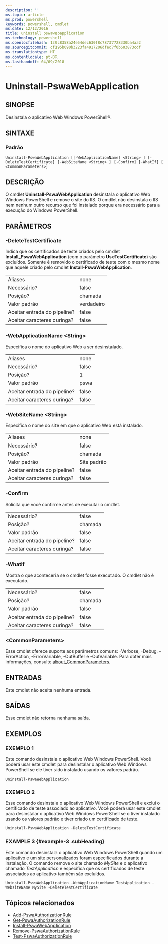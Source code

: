 ```yaml
---
description: ''
ms.topic: article
ms.prod: powershell
keywords: powershell, cmdlet
ms.date: 12/12/2016
title: uninstall pswawebapplication
ms.technology: powershell
ms.openlocfilehash: 139c8358a24e54dec630f8c78737728330ba4aa2
ms.sourcegitcommit: cf195b090b3223fa4917206dfec7f0b603873cdf
ms.translationtype: HT
ms.contentlocale: pt-BR
ms.lasthandoff: 04/09/2018
---
```

# <a name="uninstall-pswawebapplication"></a>Uninstall-PswaWebApplication

## <a name="synopsis"></a>SINOPSE

Desinstala o aplicativo Web Windows PowerShell®.

## <a name="syntax"></a>SINTAXE

### <a name="default"></a>Padrão
```
Uninstall-PswaWebApplication [[-WebApplicationName] <String> ] [-DeleteTestCertificate] [-WebSiteName <String> ] [-Confirm] [-WhatIf] [ <CommonParameters>]
```

## <a name="description"></a>DESCRIÇÃO

O cmdlet **Uninstall-PswaWebApplication** desinstala o aplicativo Web Windows PowerShell e remove o site do IIS. O cmdlet não desinstala o IIS nem nenhum outro recurso que foi instalado porque era necessário para a execução do Windows PowerShell.

## <a name="parameters"></a>PARÂMETROS

### <a name="-deletetestcertificate"></a>-DeleteTestCertificate

Indica que os certificados de teste criados pelo cmdlet **Install\_PswaWebApplication** (com o parâmetro **UseTestCertificate**) são excluídos.
Somente é removido o certificado de teste com o mesmo nome que aquele criado pelo cmdlet **Install-PswaWebApplication**.

|||
|-|-|
| Aliases                              | none                                 |
| Necessário?                            | false                                |
| Posição?                            | chamada                                |
| Valor padrão                        | verdadeiro                                 |
| Aceitar entrada do pipeline?               | false                                |
| Aceitar caracteres curinga?          | false                                |

### <a name="-webapplicationname-ltstringgt"></a>-WebApplicationName &lt;String&gt;

Especifica o nome do aplicativo Web a ser desinstalado.

|||
|-|-|
| Aliases                              | none                                 |
| Necessário?                            | false                                |
| Posição?                            | 1                                    |
| Valor padrão                        | pswa                                 |
| Aceitar entrada do pipeline?               | false                                |
| Aceitar caracteres curinga?          | false                                |

### <a name="-websitename-ltstringgt"></a>-WebSiteName &lt;String&gt;

Especifica o nome do site em que o aplicativo Web está instalado.

|||
|-|-|
| Aliases                              | none                                 |
| Necessário?                            | false                                |
| Posição?                            | chamada                                |
| Valor padrão                        | Site padrão                     |
| Aceitar entrada do pipeline?               | false                                |
| Aceitar caracteres curinga?          | false                                |

### <a name="-confirm"></a>-Confirm

Solicita que você confirme antes de executar o cmdlet.

|||
|-|-|
| Necessário?                            | false                                |
| Posição?                            | chamada                                |
| Valor padrão                        | false                                |
| Aceitar entrada do pipeline?               | false                                |
| Aceitar caracteres curinga?          | false                                |

### <a name="-whatif"></a>-WhatIf

Mostra o que aconteceria se o cmdlet fosse executado.
O cmdlet não é executado.

|||
|-|-|
| Necessário?                            | false                                |
| Posição?                            | chamada                                |
| Valor padrão                        | false                                |
| Aceitar entrada do pipeline?               | false                                |
| Aceitar caracteres curinga?          | false                                |

### <a name="ltcommonparametersgt"></a>&lt;CommonParameters&gt;

Esse cmdlet oferece suporte aos parâmetros comuns: -Verbose, -Debug, -ErrorAction, -ErrorVariable, -OutBuffer e -OutVariable.
Para obter mais informações, consulte [about_CommonParameters](http://go.microsoft.com/fwlink/p/?LinkID=113216).

## <a name="inputs"></a>ENTRADAS

Este cmdlet não aceita nenhuma entrada.

## <a name="outputs"></a>SAÍDAS

Esse cmdlet não retorna nenhuma saída.

## <a name="examples"></a>EXEMPLOS

### <a name="example-1"></a>EXEMPLO 1

Este comando desinstala o aplicativo Web Windows PowerShell.
Você poderá usar este cmdlet para desinstalar o aplicativo Web Windows PowerShell se ele tiver sido instalado usando os valores padrão.

```PowerShell
Uninstall-PswaWebApplication
```

### <a name="example-2"></a>EXEMPLO 2

Esse comando desinstala o aplicativo Web Windows PowerShell e exclui o certificado de teste associado ao aplicativo.
Você poderá usar este cmdlet para desinstalar o aplicativo Web Windows PowerShell se o tiver instalado usando os valores padrão e tiver criado um certificado de teste.

```PowerShell
Uninstall-PswaWebApplication -DeleteTestCertificate
```

### <a name="example-3-example-3-subheading"></a>EXAMPLE 3 {#example-3 .subHeading}

Este comando desinstala o aplicativo Web Windows PowerShell quando um aplicativo e um site personalizados foram especificados durante a instalação.
O comando remove o site chamado *MySite* e o aplicativo chamado *TestApplication* e especifica que os certificados de teste associados ao aplicativo também são excluídos.

```
Uninstall-PswaWebApplication -WebApplicationName TestApplication -WebsiteName MySite -DeleteTestCertificate
```

## <a name="related-topics"></a>Tópicos relacionados

- [Add-PswaAuthorizationRule](add-pswaauthorizationrule.md)
- [Get-PswaAuthorizationRule](get-pswaauthorizationrule.md)
- [Install-PswaWebApplication](install-pswawebapplication.md)
- [Remove-PswaAuthorizationRule](remove-pswaauthorizationrule.md)
- [Test-PswaAuthorizationRule](test-pswaauthorizationrule.md)